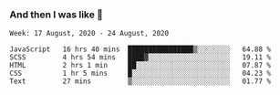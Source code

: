 ### And then I was like 🥱
<!--
**Mat2ja/Mat2ja** is a ✨ _special_ ✨ repository because its `README.md` (this file) appears on your GitHub profile.

Here are some ideas to get you started:

- 🔭 I’m currently working on ...
- 🌱 I’m currently learning ...
- 👯 I’m looking to collaborate on ...
- 🤔 I’m looking for help with ...
- 💬 Ask me about ...
- 📫 How to reach me: ...
- 😄 Pronouns: ...
- ⚡ Fun fact: ...
-->

<!--START_SECTION:waka-->
```text
Week: 17 August, 2020 - 24 August, 2020

JavaScript   16 hrs 40 mins  ████████████████▒░░░░░░░░   64.88 % 
SCSS         4 hrs 54 mins   ████▓░░░░░░░░░░░░░░░░░░░░   19.11 % 
HTML         2 hrs 1 min     ██░░░░░░░░░░░░░░░░░░░░░░░   07.87 % 
CSS          1 hr 5 mins     █░░░░░░░░░░░░░░░░░░░░░░░░   04.23 % 
Text         27 mins         ▒░░░░░░░░░░░░░░░░░░░░░░░░   01.77 % 
```
<!--END_SECTION:waka-->
